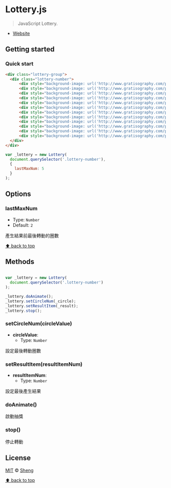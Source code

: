 # Lottery.js

> JavaScript Lottery.

- [Website](https://shenglian.github.io/-lottery/index_part2.html)

## Getting started

### Quick start

```html
<div class="lottery-group">
  <div class="lottery-number">
      <div style="background-image: url('http://www.gratisography.com/pictures/361_1.jpg')"></div>
      <div style="background-image: url('http://www.gratisography.com/pictures/360_1.jpg')"></div>
      <div style="background-image: url('http://www.gratisography.com/pictures/338_1.jpg')"></div>
      <div style="background-image: url('http://www.gratisography.com/pictures/342_1.jpg')"></div>
      <div style="background-image: url('http://www.gratisography.com/pictures/347_1.jpg')"></div>
      <div style="background-image: url('http://www.gratisography.com/pictures/350_1.jpg')"></div>
      <div style="background-image: url('http://www.gratisography.com/pictures/357_1.jpg')"></div>
      <div style="background-image: url('http://www.gratisography.com/pictures/340_1.jpg')"></div>
      <div style="background-image: url('http://www.gratisography.com/pictures/342_1.jpg')"></div>
      <div style="background-image: url('http://www.gratisography.com/pictures/338_1.jpg')"></div>
      <div style="background-image: url('http://www.gratisography.com/pictures/360_1.jpg')"></div>
      <div style="background-image: url('http://www.gratisography.com/pictures/357_1.jpg')"></div>
  </div>
</div>
```

```js
var _lottery = new Lottery(
  document.querySelector('.lottery-number'),
  {
    lastMaxNum: 5
  }
);
```

## Options

### lastMaxNum

- Type: `Number`
- Default: `2`

產生結果前最後轉動的圈數


[⬆ back to top](#getting-started)


## Methods

```js

var _lottery = new Lottery(
  document.querySelector('.lottery-number')
);

_lottery.doAnimate();
_lottery.setCircleNum(_circle);
_lottery.setResultItem(_result);
_lottery.stop();

```

### setCircleNum(circleValue)
- **circleValue**:
  - Type: `Number`

設定最後轉動圈數

### setResultItem(resultItemNum)
- **resultItemNum**:
  - Type: `Number`

設定最後產生結果

### doAnimate()

啟動抽獎

### stop()

停止轉動




## License

[MIT](http://opensource.org/licenses/MIT) © [Sheng](https://github.com/Shenglian)

[⬆ back to top](#getting-started)
